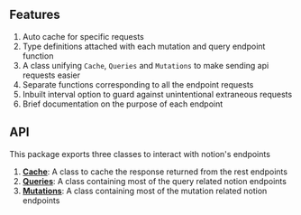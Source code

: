 ## Features

1. Auto cache for specific requests
2. Type definitions attached with each mutation and query endpoint function
3. A class unifying `Cache`, `Queries` and `Mutations` to make sending api requests easier
4. Separate functions corresponding to all the endpoint requests
5. Inbuilt interval option to guard against unintentional extraneous requests
6. Brief documentation on the purpose of each endpoint

## API

This package exports three classes to interact with notion's endpoints

1. [**Cache**](https://github.com/Devorein/Nishan/blob/master/packages/endpoints/docs/Cache.md): A class to cache the response returned from the rest endpoints 
2. [**Queries**](https://github.com/Devorein/Nishan/blob/master/packages/endpoints/docs/Queries.md): A class containing most of the query related notion endpoints
3. [**Mutations**](https://github.com/Devorein/Nishan/blob/master/packages/endpoints/docs/Mutations.md): A class containing most of the mutation related notion endpoints
